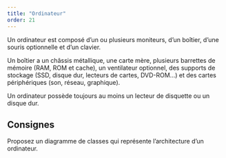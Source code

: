 ```yaml
---
title: "Ordinateur"
order: 21
---
```


Un ordinateur est composé d’un ou plusieurs moniteurs, d’un boîtier, d’une souris optionnelle et d’un clavier. 

Un boîtier a un châssis métallique, une carte mère, plusieurs barrettes de mémoire (RAM, ROM et cache), un ventilateur optionnel, des supports de stockage (SSD, disque dur, lecteurs de cartes, DVD-ROM…) et des cartes périphériques (son, réseau, graphique). 

Un ordinateur possède toujours au moins un lecteur de disquette ou un disque dur.

## Consignes

Proposez un diagramme de classes qui représente l’architecture d’un ordinateur.
